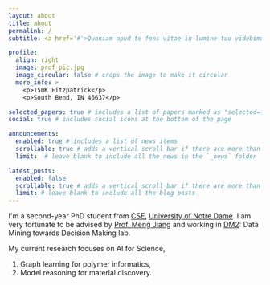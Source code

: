 ```yaml
---
layout: about
title: about
permalink: /
subtitle: <a href='#'>Quoniam apud te fons vitae in lumine tuo videbimus lumen;

profile:
  align: right
  image: prof_pic.jpg
  image_circular: false # crops the image to make it circular
  more_info: >
    <p>150K Fitzpatrick</p>
    <p>South Bend, IN 46637</p>

selected_papers: true # includes a list of papers marked as "selected={true}"
social: true # includes social icons at the bottom of the page

announcements:
  enabled: true # includes a list of news items
  scrollable: true # adds a vertical scroll bar if there are more than 3 news items
  limit:  # leave blank to include all the news in the `_news` folder

latest_posts:
  enabled: false
  scrollable: true # adds a vertical scroll bar if there are more than 3 new posts items
  limit: # leave blank to include all the blog posts
---
```


I'm a second-year PhD student from [CSE](https://cse.nd.edu/), [University of Notre Dame](https://www.nd.edu/). I am very fortunate to be advised by [Prof. Meng Jiang](http://www.meng-jiang.com/) and working in [DM2](http://www.meng-jiang.com/lab.html): Data Mining towards Decision Making lab.

My current research focuses on AI for Science, 
  1) Graph learning for polymer informatics,
  2) Model reasoning for material discovery.



